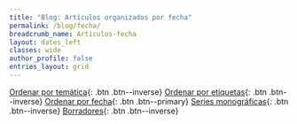 ```yaml
---
title: "Blog: Artículos organizados por fecha"
permalink: /blog/fecha/
breadcrumb_name: Articulos-fecha
layout: dates_left
classes: wide
author_profile: false
entries_layout: grid
---
```


[Ordenar por temática](/blog/){: .btn .btn--inverse} 
[Ordenar por etiquetas](/blog/tags/){: .btn .btn--inverse} 
[Ordenar por fecha](/blog/fecha/){: .btn .btn--primary}
[Series monográficas](/blog/series){: .btn .btn--inverse}
[Borradores](/blog/borradores/){: .btn .btn--inverse}
